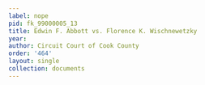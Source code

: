 ```yaml
---
label: nope
pid: fk_99000005_13
title: Edwin F. Abbott vs. Florence K. Wischnewetzky
year: 
author: Circuit Court of Cook County
order: '464'
layout: single
collection: documents
---
```

